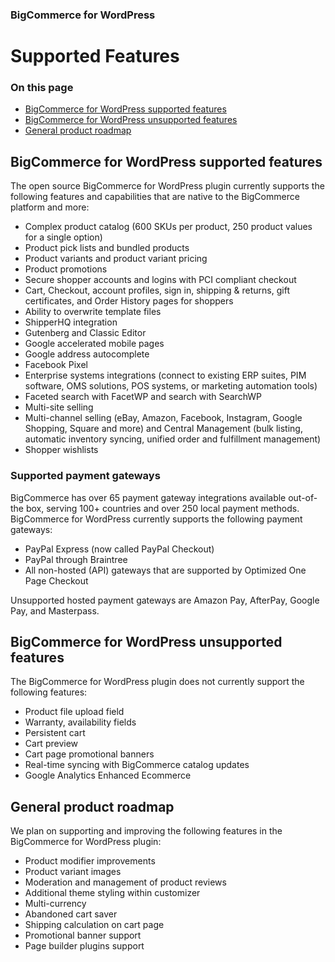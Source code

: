 <div><h3 class="sub-docs-type" id="bigcommerce-for-wordpress">BigCommerce for WordPress</h3>

# Supported Features

<div class="otp" id="no-index">

### On this page
- [BigCommerce for WordPress supported features](#bigcommerce-for-wordpress-supported-features)
- [BigCommerce for WordPress unsupported features](#bigcommerce-for-wordpress-unsupported-features)
- [General product roadmap](#general-product-roadmap)

</div>

## BigCommerce for WordPress supported features

The open source BigCommerce for WordPress plugin currently supports the following features and capabilities that are native to the BigCommerce platform and more:

* Complex product catalog (600 SKUs per product, 250 product values for a single option)
* Product pick lists and bundled products
* Product variants and product variant pricing
* Product promotions
* Secure shopper accounts and logins with PCI compliant checkout
* Cart, Checkout, account profiles, sign in, shipping & returns, gift certificates, and Order History pages for shoppers
* Ability to overwrite template files
* ShipperHQ integration
* Gutenberg and Classic Editor
* Google accelerated mobile pages 
* Google address autocomplete 
* Facebook Pixel 
* Enterprise systems integrations (connect to existing ERP suites, PIM software, OMS solutions, POS systems, or marketing automation tools)
* Faceted search with FacetWP and search with SearchWP
* Multi-site selling
* Multi-channel selling (eBay, Amazon, Facebook, Instagram, Google Shopping, Square and more) and Central Management (bulk listing, automatic inventory syncing, unified order and fulfillment management)
* Shopper wishlists

### Supported payment gateways

BigCommerce has over 65 payment gateway integrations available out-of-the box, serving 100+ countries and over 250 local payment methods. BigCommerce for WordPress currently supports the following payment gateways:

* PayPal Express (now called PayPal Checkout)
* PayPal through Braintree
* All non-hosted (API) gateways that are supported by Optimized One Page Checkout 

Unsupported hosted payment gateways are Amazon Pay, AfterPay, Google Pay, and Masterpass.

## BigCommerce for WordPress unsupported features

The BigCommerce for WordPress plugin does not currently support the following features: 

* Product file upload field
* Warranty, availability fields
* Persistent cart
* Cart preview
* Cart page promotional banners
* Real-time syncing with BigCommerce catalog updates
* Google Analytics Enhanced Ecommerce

## General product roadmap

We plan on supporting and improving the following features in the BigCommerce for WordPress plugin:

* Product modifier improvements
* Product variant images
* Moderation and management of product reviews
* Additional theme styling within customizer
* Multi-currency
* Abandoned cart saver 
* Shipping calculation on cart page
* Promotional banner support
* Page builder plugins support
